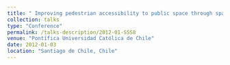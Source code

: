 ```yaml
---
title: " Improving pedestrian accessibility to public space through space syntax analysis"
collection: talks
type: "Conference"
permalink: /talks-description/2012-01-SSS8
venue: "Pontífica Universidad Católica de Chile"
date: 2012-01-03
location: "Santiago de Chile, Chile"
---
```

